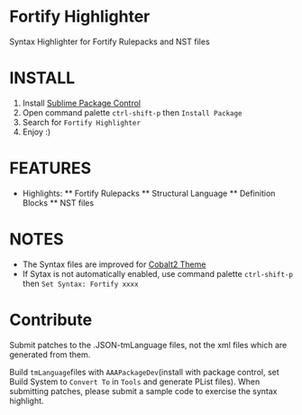 Fortify Highlighter
====

Syntax Highlighter for Fortify Rulepacks and NST files

INSTALL
====

1.  Install [Sublime Package Control](http://wbond.net/sublime_packages/package_control)
1.  Open command palette `ctrl-shift-p` then `Install Package`
1.  Search for `Fortify Highlighter`
1.  Enjoy :)

FEATURES
====
*  Highlights:
** Fortify Rulepacks
** Structural Language
** Definition Blocks
** NST files

NOTES
====
*  The Syntax files are improved for [Cobalt2 Theme](https://github.com/wesbos/cobalt2)
*  If Sytax is not automatically enabled, use command palette `ctrl-shift-p` then `Set Syntax: Fortify xxxx`

Contribute
====

Submit patches to the .JSON-tmLanguage files, not the xml files which are generated from them.

Build `tmLanguage`files with `AAAPackageDev`(install with package control, set Build System to `Convert To` in `Tools` and generate PList files). When submitting patches, please submit a sample code to exercise the syntax highlight.
